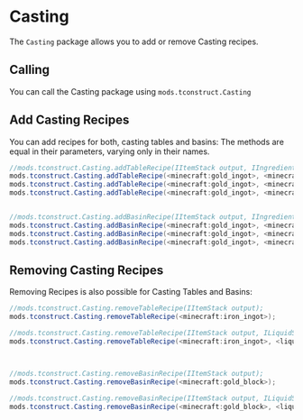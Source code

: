 # Casting

The `Casting` package allows you to add or remove Casting recipes.

## Calling
You can call the Casting package using `mods.tconstruct.Casting`

## Add Casting Recipes

You can add recipes for both, casting tables and basins:
The methods are equal in their parameters, varying only in their names.

```JAVA
//mods.tconstruct.Casting.addTableRecipe(IItemStack output, IIngredient cast, ILiquidStack fluid, int amount, @Optional boolean consumeCast, @Optional int time);
mods.tconstruct.Casting.addTableRecipe(<minecraft:gold_ingot>, <minecraft:gold_ingot>, <liquid:molten_gold>, 140);
mods.tconstruct.Casting.addTableRecipe(<minecraft:gold_ingot>, <minecraft:iron_ingot>, <liquid:molten_gold>, 30, true);
mods.tconstruct.Casting.addTableRecipe(<minecraft:gold_ingot>, <minecraft:iron_ingot>, <liquid:molten_gold>, 30, true, 200);


//mods.tconstruct.Casting.addBasinRecipe(IItemStack output, IIngredient cast, ILiquidStack fluid, int amount, @Optional boolean consumeCast, @Optional int time);
mods.tconstruct.Casting.addBasinRecipe(<minecraft:gold_ingot>, <minecraft:gold_ingot>, <liquid:molten_gold>, 140);
mods.tconstruct.Casting.addBasinRecipe(<minecraft:gold_ingot>, <minecraft:iron_ingot>, <liquid:molten_gold>, 30, true);
mods.tconstruct.Casting.addBasinRecipe(<minecraft:gold_ingot>, <minecraft:iron_ingot>, <liquid:molten_gold>, 30, true, 200);
```


## Removing Casting Recipes

Removing Recipes is also possible for Casting Tables and Basins:

```JAVA
//mods.tconstruct.Casting.removeTableRecipe(IItemStack output);
mods.tconstruct.Casting.removeTableRecipe(<minecraft:iron_ingot>);

//mods.tconstruct.Casting.removeTableRecipe(IItemStack output, ILiquidStack input);
mods.tconstruct.Casting.removeTableRecipe(<minecraft:iron_ingot>, <liquid:molten_iron>);



//mods.tconstruct.Casting.removeBasinRecipe(IItemStack output);
mods.tconstruct.Casting.removeBasinRecipe(<minecraft:gold_block>);

//mods.tconstruct.Casting.removeBasinRecipe(IItemStack output, ILiquidStack input);
mods.tconstruct.Casting.removeBasinRecipe(<minecraft:gold_block>, <liquid:molten_gold>);
```